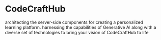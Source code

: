 # CodeCraftHub
architecting the server-side components for creating a personalized learning platform. 
harnessing the capabilities of Generative AI along with a diverse set of technologies to bring your vision of CodeCraftHub to life

